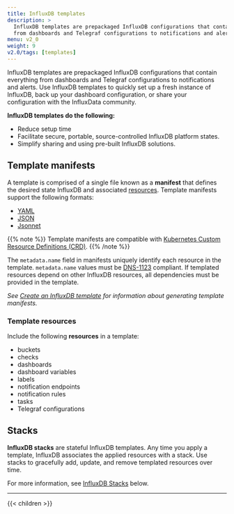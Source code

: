```yaml
---
title: InfluxDB templates
description: >
  InfluxDB templates are prepackaged InfluxDB configurations that contain everything
  from dashboards and Telegraf configurations to notifications and alerts.
menu: v2_0
weight: 9
v2.0/tags: [templates]
---
```


InfluxDB templates are prepackaged InfluxDB configurations that contain everything
from dashboards and Telegraf configurations to notifications and alerts.
Use InfluxDB templates to quickly set up a fresh instance of InfluxDB, back up your
dashboard configuration, or share your configuration with the InfluxData community.

**InfluxDB templates do the following:**

- Reduce setup time
- Facilitate secure, portable, source-controlled InfluxDB platform states.
- Simplify sharing and using pre-built InfluxDB solutions.

## Template manifests
A template is comprised of a single file known as a **manifest** that defines the
desired state InfluxDB and associated [resources](#template-resources).
Template manifests support the following formats:

- [YAML](https://yaml.org/)
- [JSON](https://www.json.org/)
- [Jsonnet](https://jsonnet.org/)

{{% note %}}
Template manifests are compatible with
[Kubernetes Custom Resource Definitions (CRD)](https://kubernetes.io/docs/tasks/access-kubernetes-api/custom-resources/custom-resource-definitions/).
{{% /note %}}

The `metadata.name` field in manifests uniquely identify each resource in the template.
`metadata.name` values must be [DNS-1123](https://tools.ietf.org/html/rfc1123) compliant.
If templated resources depend on other InfluxDB resources, all dependencies
must be provided in the template.

_See [Create an InfluxDB template](/v2.0/influxdb-templates/create/) for information about
generating template manifests._

### Template resources
Include the following **resources** in a template:

- buckets
- checks
- dashboards
- dashboard variables
- labels
- notification endpoints
- notification rules
- tasks
- Telegraf configurations

## Stacks
**InfluxDB stacks** are stateful InfluxDB templates.
Any time you apply a template, InfluxDB associates the applied resources with a stack.
Use stacks to gracefully add, update, and remove templated resources over time.

For more information, see [InfluxDB Stacks](#influxdb-stacks) below.

---

{{< children >}}
